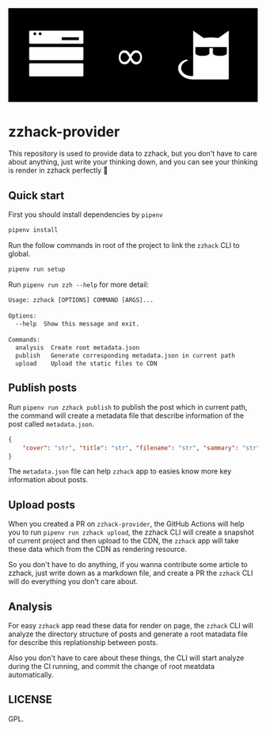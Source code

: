 <img src="https://raw.githubusercontent.com/zzhack-stack/zzhack-provider/main/docs/zzhack-provider.svg" />

# zzhack-provider
This repository is used to provide data to zzhack, but you don't have to care about anything, just write your thinking down, and you can see your thinking is render in zzhack perfectly 🎉

## Quick start
First you should install dependencies by `pipenv`

```bash
pipenv install
```

Run the follow commands in root of the project to link the `zzhack` CLI to global.
```bash
pipenv run setup
```

Run `pipenv run zzh --help` for more detail:
```shell
Usage: zzhack [OPTIONS] COMMAND [ARGS]...

Options:
  --help  Show this message and exit.

Commands:
  analysis  Create root metadata.json
  publish   Generate corresponding metadata.json in current path
  upload    Upload the static files to CDN
```

## Publish posts
Run `pipenv run zzhack publish` to publish the post which in current path, the command will create a metadata file that describe information of the post called `metadata.json`.
```json
{
    "cover": "str", "title": "str", "filename": "str", "sammary": "str"
}
```

The `metadata.json` file can help `zzhack` app to easies know more key information about posts.

## Upload posts
When you created a PR on `zzhack-provider`, the GitHub Actions will help you to run `pipenv run zzhack upload`, the zzhack CLI will create a snapshot of current project and then upload to the CDN, the `zzhack` app will take these data which from the CDN as rendering resource.

So you don't have to do anything, if you wanna contribute some article to zzhack, just write down as a markdown file, and create a PR the `zzhack` CLI will do everything you don't care about. 

## Analysis
For easy `zzhack` app read these data for render on page, the `zzhack` CLI will analyze the directory structure of posts and generate a root matadata file for describe this replationship between posts.

Also you don't have to care about these things, the CLI will start analyze during the CI running, and commit the change of root meatdata automatically.

## LICENSE
GPL.
